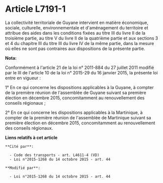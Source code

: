 # Article L7191-1

La collectivité territoriale de Guyane intervient en matière économique, sociale, culturelle, environnementale et
d'aménagement du territoire et attribue des aides dans les conditions fixées au titre III du livre II de la troisième partie,
au titre V du livre II de la quatrième partie et aux sections 3 et 4 du chapitre III du titre III du livre IV de la même
partie, dans la mesure où elles ne sont pas contraires aux dispositions de la présente partie.

**Nota:**

Conformément à l'article 21 de la loi n° 2011-884 du 27 juillet 2011 modifié par le III de l'article 10 de la loi n° 2015-29
du 16 janvier 2015, la présente loi entre en vigueur : 

1° En ce qui concerne les dispositions applicables à la Guyane, à compter de la première réunion de l'assemblée de Guyane
suivant sa première élection en décembre 2015, concomitamment au renouvellement des     conseils régionaux ; 

2° En ce qui concerne les dispositions applicables à la Martinique, à compter de la première réunion de l'assemblée de
Martinique suivant sa première élection en décembre 2015, concomitamment au renouvellement des     conseils régionaux.

**Liens relatifs à cet article**

	**Cité par**:

	  - Code des transports - art. L4611-4 (VD)
	  - Loi n°2015-1268 du 14 octobre 2015 - art. 44

	**Modifié par**:

	  - Loi n°2015-1268 du 14 octobre 2015 - art. 44
